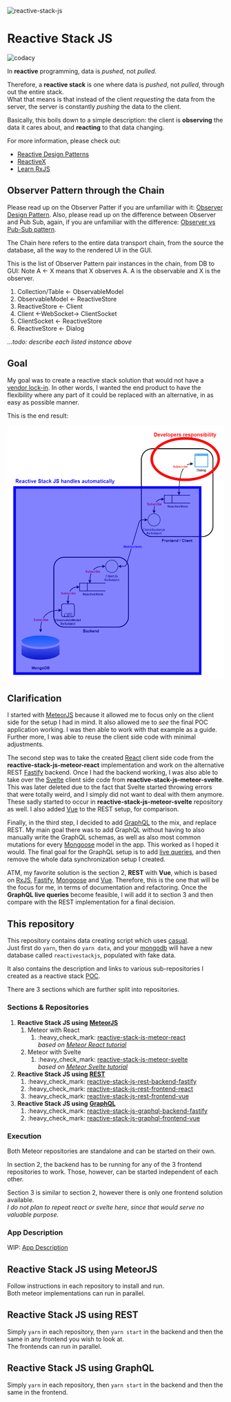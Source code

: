 ![reactive-stack-js](https://avatars0.githubusercontent.com/u/72337471?s=75)

# Reactive Stack JS

![codacy](https://img.shields.io/codacy/grade/e0146e29a3134038b4dcf95db9eb5a38.svg)

In **reactive** programming, data is _pushed_, not _pulled_.

Therefore, a **reactive stack** is one where data is _pushed_, not _pulled_, through out the entire stack.  
What that means is that instead of the client _requesting_ the data from the server, the server is constantly _pushing_ the data to the client.

Basically, this boils down to a simple description: the client is **observing** the data it cares about, and **reacting** to that data changing.

For more information, please check out:

*   [Reactive Design Patterns](https://www.manning.com/books/reactive-design-patterns)
*   [ReactiveX](http://reactivex.io/)
*   [Learn RxJS](https://www.learnrxjs.io/)

## Observer Pattern through the Chain

Please read up on the Observer Patter if you are unfamiliar with it: [Observer Design Pattern](https://sourcemaking.com/design_patterns/observer).
Also, please read up on the difference between Observer and Pub Sub, again, if you are unfamiliar with the difference: [Observer vs Pub-Sub pattern](https://hackernoon.com/observer-vs-pub-sub-pattern-50d3b27f838c).

The Chain here refers to the entire data transport chain, from the source the database, all the way to the rendered UI in the GUI.

This is the list of Observer Pattern pair instances in the chain, from DB to GUI:
Note A <- X means that X observes A. A is the observable and X is the observer.

1. Collection/Table <- ObservableModel
2. ObservableModel <- ReactiveStore
3. ReactiveStore <- Client
4. Client <-WebSocket-> ClientSocket
5. ClientSocket <- ReactiveStore
6. ReactiveStore <- Dialog

_...todo: describe each listed instance above_

## Goal

My goal was to create a reactive stack solution that would not have a [vendor lock-in](https://en.wikipedia.org/wiki/Vendor_lock-in). In other words, I wanted the end product to have the flexibility where any part of it could be replaced with an alternative, in as easy as possible manner.

This is the end result:  

![reactive-stack-js](https://raw.githubusercontent.com/reactive-stack-js/reactive-stack-js/main/images/reactive-stack-js.png)

## Clarification

I started with [MeteorJS](https://www.meteor.com/) because it allowed me to focus only on the client side for the setup I had in mind. It also allowed me to _see_ the final POC application working. I was then able to work with that example as a guide. Further more, I was able to reuse the client side code with minimal adjustments.

The second step was to take the created [React](https://reactjs.org/) client side code from the **reactive-stack-js-meteor-react** implementation and work on the alternative REST [Fastify](https://www.fastify.io/) backend. Once I had the backend working, I was also able to take over the [Svelte](https://svelte.dev/) client side code from **reactive-stack-js-meteor-svelte**. This was later deleted due to the fact that Svelte started throwing errors that were totally weird, and I simply did not want to deal with them anymore. These sadly started to occur in **reactive-stack-js-meteor-svelte** repository as well. I also added [Vue](https://vuejs.org/) to the REST setup, for comparison.

Finally, in the third step, I decided to add [GraphQL](https://graphql.org/) to the mix, and replace REST. My main goal there was to add GraphQL without having to also manually write the GraphQL schemas, as well as also most common mutations for every [Mongoose](https://mongoosejs.com/) model in the app. This worked as I hoped it would. The final goal for the GraphQL setup is to add [live queries](https://www.graphile.org/postgraphile/live-queries/), and then remove the whole data synchronization setup I created.

ATM, my favorite solution is the section 2, **REST** with **Vue**, which is based on [RxJS](https://rxjs.dev/), [Fastify](https://www.fastify.io/), [Mongoose](https://mongoosejs.com/) and [Vue](https://vuejs.org/). Therefore, this is the one that will be the focus for me, in terms of documentation and refactoring. Once the **GraphQL live queries** become feasible, I will add it to section 3 and then compare with the REST implementation for a final decision.

## This repository

This repository contains data creating script which uses [casual](https://github.com/boo1ean/casual).  
Just first do `yarn`, then do `yarn data`, and your [mongodb](https://www.mongodb.com/) will have a new database called `reactivestackjs`, populated with fake data.

It also contains the description and links to various sub-repositories I created as a reactive stack [POC](https://en.wikipedia.org/wiki/Proof_of_concept).

There are 3 sections which are further split into repositories.

### Sections & Repositories

1.  **Reactive Stack JS using** [**MeteorJS**](https://www.meteor.com/)
    1.  Meteor with React
        1.  :heavy\_check\_mark: [reactive-stack-js-meteor-react](https://github.com/reactive-stack-js/reactive-stack-js-meteor-react)  
            _based on_ [_Meteor React tutorial_](https://www.meteor.com/tutorials/react/creating-an-app)
    2.  Meteor with Svelte
        1.  :heavy\_check\_mark: [reactive-stack-js-meteor-svelte](https://github.com/reactive-stack-js/reactive-stack-js-meteor-svelte)  
            _based on_ [_Meteor Svelte tutorial_](https://www.meteor.com/tutorials/svelte/creating-an-app)
2.  **Reactive Stack JS using** [**REST**](https://restfulapi.net/)
    1.  :heavy\_check\_mark: [reactive-stack-js-rest-backend-fastify](https://github.com/reactive-stack-js/reactive-stack-js-rest-backend-fastify)
    2.  :heavy\_check\_mark: [reactive-stack-js-rest-frontend-react](https://github.com/reactive-stack-js/reactive-stack-js-rest-frontend-react)
    3.  :heavy\_check\_mark: [reactive-stack-js-rest-frontend-vue](https://github.com/reactive-stack-js/reactive-stack-js-rest-frontend-vue)
3.  **Reactive Stack JS using** [**GraphQL**](https://graphql.org/)
    1.  :heavy\_check\_mark: [reactive-stack-js-graphql-backend-fastify](https://github.com/reactive-stack-js/reactive-stack-js-graphql-backend-fastify)
    2.  :heavy\_check\_mark: [reactive-stack-js-graphql-frontend-vue](https://github.com/reactive-stack-js/reactive-stack-js-graphql-frontend-vue)

### Execution

Both Meteor repositories are standalone and can be started on their own.

In section 2, the backend has to be running for any of the 3 frontend repositories to work. Those, however, can be started independent of each other.

Section 3 is similar to section 2, however there is only one frontend solution available.  
_I do not plan to repeat react or svelte here, since that would serve no valuable purpose._

### App Description

WIP: [App Description](https://github.com/reactive-stack-js/reactive-stack-js/wiki/App-Description)

## Reactive Stack JS using MeteorJS

Follow instructions in each repository to install and run.  
Both meteor implementations can run in parallel.

## Reactive Stack JS using REST

Simply `yarn` in each repository, then `yarn start` in the backend and then the same in any frontend you wish to look at.  
The frontends can run in parallel.

## Reactive Stack JS using GraphQL

Simply `yarn` in each repository, then `yarn start` in the backend and then the same in the frontend.
